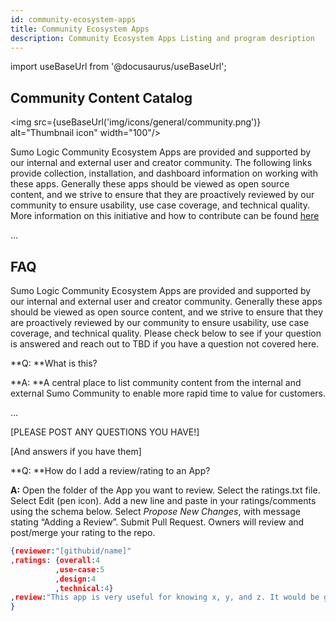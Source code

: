 ```yaml
---
id: community-ecosystem-apps
title: Community Ecosystem Apps
description: Community Ecosystem Apps Listing and program desription
---
```


import useBaseUrl from '@docusaurus/useBaseUrl';

## Community Content Catalog
<img src={useBaseUrl('img/icons/general/community.png')} alt="Thumbnail icon" width="100"/>

Sumo Logic Community Ecosystem Apps are provided and supported by our internal and external user and creator community. The following links provide collection, installation, and dashboard information on working with these apps. Generally these apps should be viewed as open source content, and we strive to ensure that they are proactively reviewed by our community to ensure usability, use case coverage, and technical quality. More information on this initiative and how to contribute can be found [here](#faq)


...


## FAQ

Sumo Logic Community Ecosystem Apps are provided and supported by our internal and external user and creator community. Generally these apps should be viewed as open source content, and we strive to ensure that they are proactively reviewed by our community to ensure usability, use case coverage, and technical quality. Please check below to see if your question is answered and reach out to TBD if you have a question not covered here.

**Q: **What is this?

**A: **A central place to list community content from the internal and external Sumo Community to enable more rapid time to value for customers.

…

[PLEASE POST ANY QUESTIONS YOU HAVE!]

[And answers if you have them]

**Q: **How do I add a review/rating to an App?

**A:** Open the folder of the App you want to review. Select the ratings.txt file. Select Edit (pen icon). Add a new line and paste in your ratings/comments using the schema below. Select _Propose New Changes_, with message stating “Adding a Review”. Submit Pull Request. Owners will review and post/merge your rating to the repo. 


```json
{reviewer:"[githubid/name]"
,ratings: {overall:4
          ,use-case:5
          ,design:4
          ,technical:4}
,review:"This app is very useful for knowing x, y, and z. It would be great if the dashboards were broken out by use case instead of being one big dashboard."
}
```